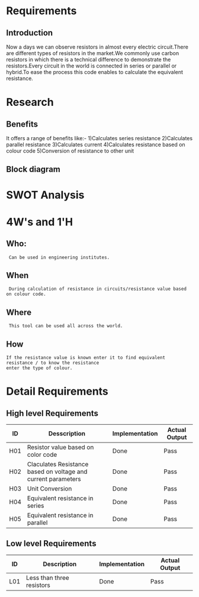 # Requirements
## Introduction
Now a days we can observe resistors in almost every electric circuit.There are different types of resistors in the market.We commonly use carbon resistors in which there is a technical difference to demonstrate the resistors.Every circuit in the world is connected in series or parallel or hybrid.To ease the process this code enables to calculate the equivalent resistance. 
# Research
## Benefits
It offers a range of benefits like:-
                  1)Calculates series resistance
                  2)Calculates parallel resistance
                  3)Calculates current
                  4)Calculates resistance based on colour code
                  5)Conversion of resistance to other unit
 ## Block diagram
 # SWOT Analysis
 # 4W's and 1'H
 ## Who:
     Can be used in engineering institutes.
 ## When
     During calculation of resistance in circuits/resistance value based on colour code.
 ## Where
     This tool can be used all across the world. 
 ## How
    If the resistance value is known enter it to find equivalent resistance / to know the resistance 
    enter the type of colour.
 # Detail Requirements
 ## High level Requirements
  |ID|Desscription|Implementation|Actual Output|
  |-------|--------------------------------------------|-----------------|---------------------|
  |H01|Resistor value based on color code|Done|Pass|
  |H02|Claculates Resistance based on voltage and current parameters|Done|Pass|
  |H03|Unit Conversion|Done|Pass|
  |H04|Equivalent resistance in series|Done|Pass|
  |H05|Equivalent resistance in parallel|Done|Pass|
## Low level Requirements
  |ID|Description|Implementation|Actual Output|
  |------|---------------------------------------------|-----------------|------------
  |L01|Less than three resistors|Done|Pass|
  
 


